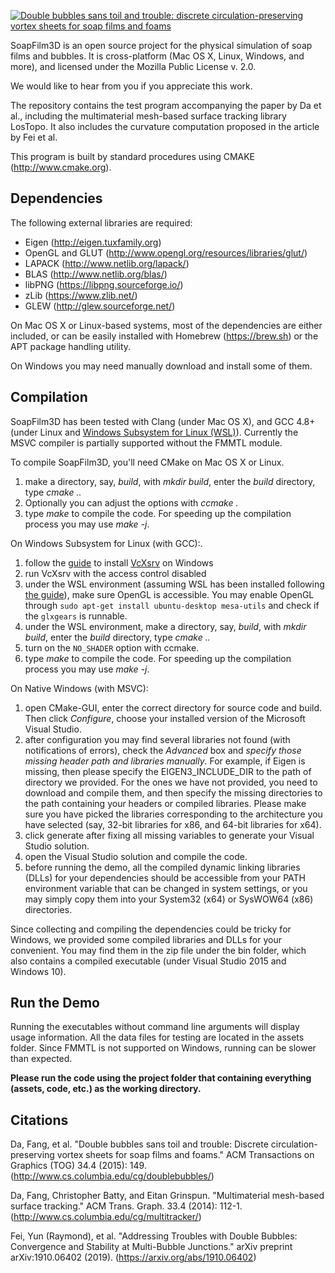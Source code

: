 [![Double bubbles sans toil and trouble: discrete circulation-preserving vortex sheets for soap films and foams](http://www.cs.columbia.edu/cg/doublebubbles/title.jpg)](http://www.cs.columbia.edu/cg/doublebubbles/)

SoapFilm3D is an open source project for the physical simulation of soap films and bubbles. It is cross-platform (Mac OS X, Linux, Windows, and more), and licensed under the Mozilla Public License v. 2.0.

We would like to hear from you if you appreciate this work.

The repository contains the test program accompanying the paper by Da et al., including the multimaterial mesh-based surface tracking library LosTopo. It also includes the curvature computation proposed in the article by Fei et al. 

This program is built by standard procedures using CMAKE (http://www.cmake.org).

Dependencies
--------------------
The following external libraries are required:

* Eigen (http://eigen.tuxfamily.org)
* OpenGL and GLUT (http://www.opengl.org/resources/libraries/glut/)
* LAPACK (http://www.netlib.org/lapack/)
* BLAS (http://www.netlib.org/blas/)
* libPNG (https://libpng.sourceforge.io/)
* zLib (https://www.zlib.net/)
* GLEW (http://glew.sourceforge.net/)

On Mac OS X or Linux-based systems, most of the dependencies are either included, or can be easily installed with Homebrew (https://brew.sh) or the APT package handling utility. 

On Windows you may need manually download and install some of them.

Compilation
-----------------
SoapFilm3D has been tested with Clang (under Mac OS X), and GCC 4.8+ (under Linux and [Windows Subsystem for Linux (WSL)](https://docs.microsoft.com/en-us/windows/wsl/install-win10)). Currently the MSVC compiler is partially supported without the FMMTL module.

To compile SoapFilm3D, you'll need CMake on Mac OS X or Linux.

1. make a directory, say, *build*, with *mkdir build*, enter the *build* directory, type *cmake ..*
2. Optionally you can adjust the options with *ccmake .*
3. type *make* to compile the code. For speeding up the compilation process you may use *make -j*.

On Windows Subsystem for Linux (with GCC):.

1. follow the [guide](https://techcommunity.microsoft.com/t5/windows-dev-appconsult/running-wsl-gui-apps-on-windows-10/ba-p/1493242) to install [VcXsrv](https://sourceforge.net/projects/vcxsrv/) on Windows
2. run VcXsrv with the access control disabled
3. under the WSL environment (assuming WSL has been installed following [the guide](https://docs.microsoft.com/en-us/windows/wsl/install-win10)), make sure OpenGL is accessible. You may enable OpenGL through `sudo apt-get install ubuntu-desktop mesa-utils` and check if the `glxgears` is runnable.
4. under the WSL environment, make a directory, say, *build*, with *mkdir build*, enter the *build* directory, type *cmake ..*
5. turn on the `NO_SHADER` option with ccmake.
6. type *make* to compile the code. For speeding up the compilation process you may use *make -j*.

On Native Windows (with MSVC):

1. open CMake-GUI, enter the correct directory for source code and build. Then click *Configure*, choose your installed version of the Microsoft Visual Studio.
2. after configuration you may find several libraries not found (with notifications of errors), check the *Advanced* box and *specify those missing header path and libraries manually*. For example, if Eigen is missing, then please specify the EIGEN3_INCLUDE_DIR to the path of directory we provided. For the ones we have not provided, you need to download and compile them, and then specify the missing directories to the path containing your headers or compiled libraries. Please make sure you have picked the libraries corresponding to the architecture you have selected (say, 32-bit libraries for x86, and 64-bit libraries for x64).
3. click generate after fixing all missing variables to generate your Visual Studio solution.
4. open the Visual Studio solution and compile the code.
5. before running the demo, all the compiled dynamic linking libraries (DLLs) for your dependencies should be accessible from your PATH environment variable that can be changed in system settings, or you may simply copy them into your System32 (x64) or SysWOW64 (x86) directories.

Since collecting and compiling the dependencies could be tricky for Windows, we provided some compiled libraries and DLLs for your convenient. You may find them in the zip file under the bin folder, which also contains a compiled executable (under Visual Studio 2015 and Windows 10). 

Run the Demo
--------------------
Running the executables without command line arguments will display usage
information. All the data files for testing are located in the assets folder.
Since FMMTL is not supported on Windows, running can be slower than expected.

**Please run the code using the project folder that containing everything (assets, code, etc.) as the working directory.**

Citations
--------------------
Da, Fang, et al. "Double bubbles sans toil and trouble: Discrete circulation-preserving vortex sheets for soap films and foams." ACM Transactions on Graphics (TOG) 34.4 (2015): 149. (http://www.cs.columbia.edu/cg/doublebubbles/)

Da, Fang, Christopher Batty, and Eitan Grinspun. "Multimaterial mesh-based surface tracking." ACM Trans. Graph. 33.4 (2014): 112-1. (http://www.cs.columbia.edu/cg/multitracker/)

Fei, Yun (Raymond), et al. "Addressing Troubles with Double Bubbles: Convergence and Stability at Multi-Bubble Junctions." arXiv preprint arXiv:1910.06402 (2019). (https://arxiv.org/abs/1910.06402)
